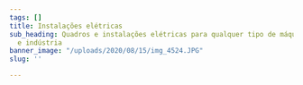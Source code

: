 ```yaml
---
tags: []
title: Instalações elétricas
sub_heading: Quadros e instalações elétricas para qualquer tipo de máquina, setor
  e indústria
banner_image: "/uploads/2020/08/15/img_4524.JPG"
slug: ''

---
```

